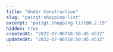 ```yaml
---
title: "Under Construction"
slug: "paizgt-shopping-list"
excerpt: "paizgt.shopping-list@0.2.15"
hidden: true
createdAt: "2022-07-06T18:50:45.453Z"
updatedAt: "2022-07-06T18:50:45.453Z"
---
```

